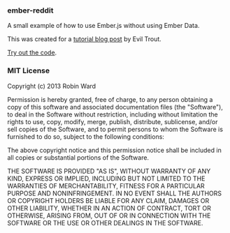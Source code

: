 ### ember-reddit

A small example of how to use Ember.js without using Ember Data.

This was created for a [tutorial blog post](http://eviltrout.com/2013/03/23/ember-without-data.html) by Evil Trout.

[Try out the code](http://emberreddit.eviltrout.com/).


### MIT License

Copyright (c) 2013 Robin Ward

Permission is hereby granted, free of charge, to any person obtaining a copy of this software and associated documentation files (the "Software"), to deal in the Software without restriction, including without limitation the rights to use, copy, modify, merge, publish, distribute, sublicense, and/or sell copies of the Software, and to permit persons to whom the Software is furnished to do so, subject to the following conditions:

The above copyright notice and this permission notice shall be included in all copies or substantial portions of the Software.

THE SOFTWARE IS PROVIDED "AS IS", WITHOUT WARRANTY OF ANY KIND, EXPRESS OR IMPLIED, INCLUDING BUT NOT LIMITED TO THE WARRANTIES OF MERCHANTABILITY, FITNESS FOR A PARTICULAR PURPOSE AND NONINFRINGEMENT. IN NO EVENT SHALL THE AUTHORS OR COPYRIGHT HOLDERS BE LIABLE FOR ANY CLAIM, DAMAGES OR OTHER LIABILITY, WHETHER IN AN ACTION OF CONTRACT, TORT OR OTHERWISE, ARISING FROM, OUT OF OR IN CONNECTION WITH THE SOFTWARE OR THE USE OR OTHER DEALINGS IN THE SOFTWARE.